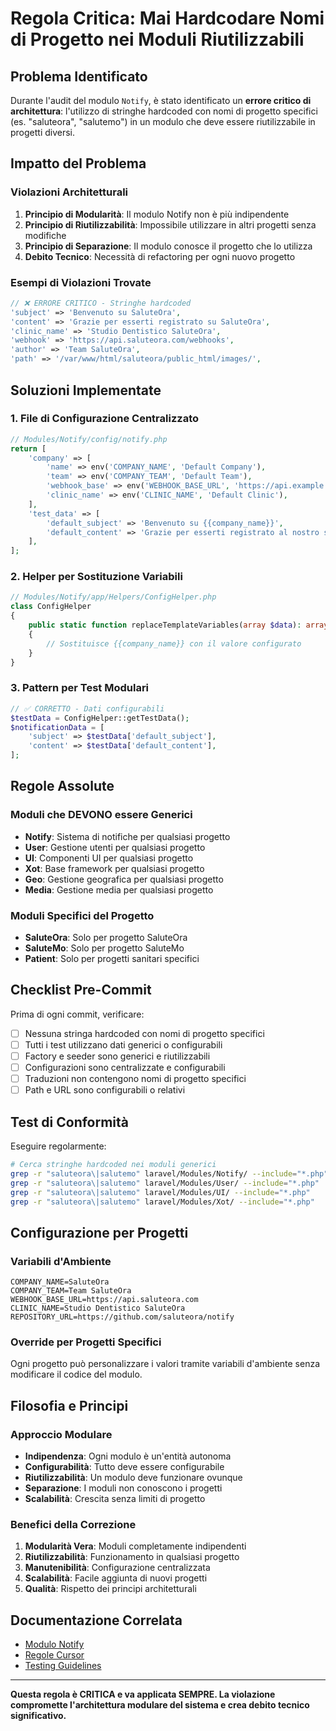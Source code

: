 # Regola Critica: Mai Hardcodare Nomi di Progetto nei Moduli Riutilizzabili

## Problema Identificato

Durante l'audit del modulo `Notify`, è stato identificato un **errore critico di architettura**: l'utilizzo di stringhe hardcoded con nomi di progetto specifici (es. "saluteora", "salutemo") in un modulo che deve essere riutilizzabile in progetti diversi.

## Impatto del Problema

### Violazioni Architetturali
1. **Principio di Modularità**: Il modulo Notify non è più indipendente
2. **Principio di Riutilizzabilità**: Impossibile utilizzare in altri progetti senza modifiche
3. **Principio di Separazione**: Il modulo conosce il progetto che lo utilizza
4. **Debito Tecnico**: Necessità di refactoring per ogni nuovo progetto

### Esempi di Violazioni Trovate
```php
// ❌ ERRORE CRITICO - Stringhe hardcoded
'subject' => 'Benvenuto su SaluteOra',
'content' => 'Grazie per esserti registrato su SaluteOra',
'clinic_name' => 'Studio Dentistico SaluteOra',
'webhook' => 'https://api.saluteora.com/webhooks',
'author' => 'Team SaluteOra',
'path' => '/var/www/html/saluteora/public_html/images/',
```

## Soluzioni Implementate

### 1. File di Configurazione Centralizzato
```php
// Modules/Notify/config/notify.php
return [
    'company' => [
        'name' => env('COMPANY_NAME', 'Default Company'),
        'team' => env('COMPANY_TEAM', 'Default Team'),
        'webhook_base' => env('WEBHOOK_BASE_URL', 'https://api.example.com'),
        'clinic_name' => env('CLINIC_NAME', 'Default Clinic'),
    ],
    'test_data' => [
        'default_subject' => 'Benvenuto su {{company_name}}',
        'default_content' => 'Grazie per esserti registrato al nostro servizio.',
    ],
];
```

### 2. Helper per Sostituzione Variabili
```php
// Modules/Notify/app/Helpers/ConfigHelper.php
class ConfigHelper
{
    public static function replaceTemplateVariables(array $data): array
    {
        // Sostituisce {{company_name}} con il valore configurato
    }
}
```

### 3. Pattern per Test Modulari
```php
// ✅ CORRETTO - Dati configurabili
$testData = ConfigHelper::getTestData();
$notificationData = [
    'subject' => $testData['default_subject'],
    'content' => $testData['default_content'],
];
```

## Regole Assolute

### Moduli che DEVONO essere Generici
- **Notify**: Sistema di notifiche per qualsiasi progetto
- **User**: Gestione utenti per qualsiasi progetto  
- **UI**: Componenti UI per qualsiasi progetto
- **Xot**: Base framework per qualsiasi progetto
- **Geo**: Gestione geografica per qualsiasi progetto
- **Media**: Gestione media per qualsiasi progetto

### Moduli Specifici del Progetto
- **SaluteOra**: Solo per progetto SaluteOra
- **SaluteMo**: Solo per progetto SaluteMo
- **Patient**: Solo per progetti sanitari specifici

## Checklist Pre-Commit

Prima di ogni commit, verificare:

- [ ] Nessuna stringa hardcoded con nomi di progetto specifici
- [ ] Tutti i test utilizzano dati generici o configurabili
- [ ] Factory e seeder sono generici e riutilizzabili
- [ ] Configurazioni sono centralizzate e configurabili
- [ ] Traduzioni non contengono nomi di progetto specifici
- [ ] Path e URL sono configurabili o relativi

## Test di Conformità

Eseguire regolarmente:
```bash
# Cerca stringhe hardcoded nei moduli generici
grep -r "saluteora\|salutemo" laravel/Modules/Notify/ --include="*.php"
grep -r "saluteora\|salutemo" laravel/Modules/User/ --include="*.php"
grep -r "saluteora\|salutemo" laravel/Modules/UI/ --include="*.php"
grep -r "saluteora\|salutemo" laravel/Modules/Xot/ --include="*.php"
```

## Configurazione per Progetti

### Variabili d'Ambiente
```env
COMPANY_NAME=SaluteOra
COMPANY_TEAM=Team SaluteOra
WEBHOOK_BASE_URL=https://api.saluteora.com
CLINIC_NAME=Studio Dentistico SaluteOra
REPOSITORY_URL=https://github.com/saluteora/notify
```

### Override per Progetti Specifici
Ogni progetto può personalizzare i valori tramite variabili d'ambiente senza modificare il codice del modulo.

## Filosofia e Principi

### Approccio Modulare
- **Indipendenza**: Ogni modulo è un'entità autonoma
- **Configurabilità**: Tutto deve essere configurabile
- **Riutilizzabilità**: Un modulo deve funzionare ovunque
- **Separazione**: I moduli non conoscono i progetti
- **Scalabilità**: Crescita senza limiti di progetto

### Benefici della Correzione
1. **Modularità Vera**: Moduli completamente indipendenti
2. **Riutilizzabilità**: Funzionamento in qualsiasi progetto
3. **Manutenibilità**: Configurazione centralizzata
4. **Scalabilità**: Facile aggiunta di nuovi progetti
5. **Qualità**: Rispetto dei principi architetturali

## Documentazione Correlata

- [Modulo Notify](../laravel/Modules/Notify/docs/modularity-hardcoded-names.md)
- [Regole Cursor](../.cursor/rules/modularity-hardcoded-names.mdc)
- [Testing Guidelines](../laravel/Modules/Notify/docs/testing-guidelines.md)

---

**Questa regola è CRITICA e va applicata SEMPRE. La violazione compromette l'architettura modulare del sistema e crea debito tecnico significativo.**
